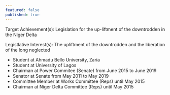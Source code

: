 ```yaml
---
featured: false
published: true
---
```

Target Achievement(s): Legislation for the up-liftment of the downtrodden in the Niger Delta

Legistlative Interest(s): The upliftment of the downtrodden and the liberation of the long neglected

* Student at Ahmadu Bello University, Zaria
* Student at University of Lagos
* Chairman at Power Commitee (Senate) from June 2015 to June 2019
* Senator at Senate from May 2011 to May 2019
* Committee Member at Works Committee (Reps) until May 2015
* Chairman at Niger Delta Committee (Reps) until May 2015

